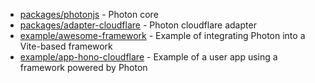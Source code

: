 - [packages/photonjs](./packages/photonjs) - Photon core
- [packages/adapter-cloudflare](./packages/adapter-cloudflare) - Photon cloudflare adapter
- [example/awesome-framework](./example/awesome-framework) - Example of integrating Photon into a Vite-based framework
- [example/app-hono-cloudflare](./example/app-hono-cloudflare) - Example of a user app using a framework powered by Photon
